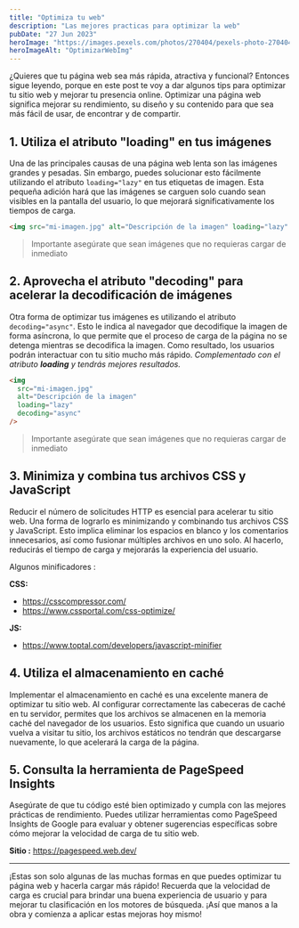 ```yaml
---
title: "Optimiza tu web"
description: "Las mejores practicas para optimizar la web"
pubDate: "27 Jun 2023"
heroImage: "https://images.pexels.com/photos/270404/pexels-photo-270404.jpeg?auto=compress&cs=tinysrgb&w=1260&h=750&dpr=1"
heroImageAlt: "OptimizarWebImg"
---
```


¿Quieres que tu página web sea más rápida, atractiva y funcional? Entonces sigue leyendo, porque en este post te voy a dar algunos tips para optimizar tu sitio web y mejorar tu presencia online. Optimizar una página web significa mejorar su rendimiento, su diseño y su contenido para que sea más fácil de usar, de encontrar y de compartir.

## 1. Utiliza el atributo "loading" en tus imágenes

Una de las principales causas de una página web lenta son las imágenes grandes y pesadas. Sin embargo, puedes solucionar esto fácilmente utilizando el atributo `loading="lazy"` en tus etiquetas de imagen. Esta pequeña adición hará que las imágenes se carguen solo cuando sean visibles en la pantalla del usuario, lo que mejorará significativamente los tiempos de carga.

```html
<img src="mi-imagen.jpg" alt="Descripción de la imagen" loading="lazy" />
```

> Importante asegúrate que sean imágenes que no requieras cargar de inmediato

## 2. Aprovecha el atributo "decoding" para acelerar la decodificación de imágenes

Otra forma de optimizar tus imágenes es utilizando el atributo `decoding="async"`. Esto le indica al navegador que decodifique la imagen de forma asíncrona, lo que permite que el proceso de carga de la página no se detenga mientras se decodifica la imagen. Como resultado, los usuarios podrán interactuar con tu sitio mucho más rápido. _Complementado con el atributo **loading** y tendrás mejores resultados._

```html
<img
  src="mi-imagen.jpg"
  alt="Descripción de la imagen"
  loading="lazy"
  decoding="async"
/>
```

> Importante asegúrate que sean imágenes que no requieras cargar de inmediato

## 3. Minimiza y combina tus archivos CSS y JavaScript

Reducir el número de solicitudes HTTP es esencial para acelerar tu sitio web. Una forma de lograrlo es minimizando y combinando tus archivos CSS y JavaScript. Esto implica eliminar los espacios en blanco y los comentarios innecesarios, así como fusionar múltiples archivos en uno solo. Al hacerlo, reducirás el tiempo de carga y mejorarás la experiencia del usuario.

Algunos minificadores :

**CSS:**

- https://csscompressor.com/
- https://www.cssportal.com/css-optimize/

**JS:**

- https://www.toptal.com/developers/javascript-minifier

## 4. Utiliza el almacenamiento en caché

Implementar el almacenamiento en caché es una excelente manera de optimizar tu sitio web. Al configurar correctamente las cabeceras de caché en tu servidor, permites que los archivos se almacenen en la memoria caché del navegador de los usuarios. Esto significa que cuando un usuario vuelva a visitar tu sitio, los archivos estáticos no tendrán que descargarse nuevamente, lo que acelerará la carga de la página.

## 5. Consulta la herramienta de PageSpeed Insights

Asegúrate de que tu código esté bien optimizado y cumpla con las mejores prácticas de rendimiento. Puedes utilizar herramientas como PageSpeed Insights de Google para evaluar y obtener sugerencias específicas sobre cómo mejorar la velocidad de carga de tu sitio web.

**Sitio :** https://pagespeed.web.dev/

---

¡Estas son solo algunas de las muchas formas en que puedes optimizar tu página web y hacerla cargar más rápido! Recuerda que la velocidad de carga es crucial para brindar una buena experiencia de usuario y para mejorar tu clasificación en los motores de búsqueda. ¡Así que manos a la obra y comienza a aplicar estas mejoras hoy mismo!
